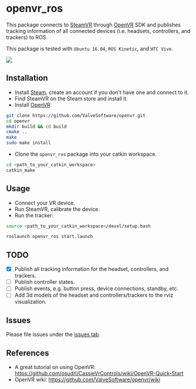 # openvr_ros

This package connects to [SteamVR](https://store.steampowered.com/steamvr) through [OpenVR](https://github.com/ValveSoftware/openvr) SDK and publishes tracking information of all connected devices (i.e. headsets, controllers, and trackers) to ROS.

This package is tested with `Ubuntu 16.04`, `ROS Kinetic`, and `HTC Vive`.

![](doc/rviz.gif)

## Installation

* Install [Steam](https://store.steampowered.com/about/), create an account if you don't have one and connect to it.
* Find SteamVR on the Steam store and install it.
* Install [OpenVR](https://github.com/ValveSoftware/openvr):

```bash
git clone https://github.com/ValveSoftware/openvr.git
cd openvr
mkdir build && cd build
cmake ..
make
sudo make install
```

* Clone the `openvr_ros` package into your catkin workspace.

```bash
cd <path_to_your_catkin_workspace>
catkin_make
```

## Usage

* Connect your VR device.
* Run SteamVR, calibrate the device.
* Run the tracker:

```bash
source <path_to_your_catkin_workspace>/devel/setup.bash

roslaunch openvr_ros start.launch
```

## TODO

- [X] Publish all tracking information for the headset, controllers, and trackers.
- [ ] Publish controller states.
- [ ] Publish events, e.g. button press, device connections, standby, etc.
- [ ] Add 3d models of the headset and controllers/trackers to the rviz visualization.

## Issues
Please file issues under the [issues tab](https://github.com/sharif1093/openvr_ros/issues).

## References

* A great tutorial on using OpenVR: https://github.com/osudrl/CassieVrControls/wiki/OpenVR-Quick-Start
* OpenVR wiki: https://github.com/ValveSoftware/openvr/wiki
